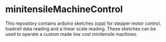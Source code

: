 # minitensileMachineControl
This repository contains arduino sketches (cpp) for stepper motor control, loadcell data reading and a linear scale reading. These sketches can be used to operate a custom made low cost minitensile machines.
